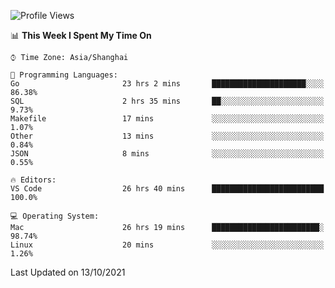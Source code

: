 <!--START_SECTION:waka-->
![Profile Views](http://img.shields.io/badge/Profile%20Views-7-blue)

📊 **This Week I Spent My Time On** 

```text
⌚︎ Time Zone: Asia/Shanghai

💬 Programming Languages: 
Go                       23 hrs 2 mins       █████████████████████░░░░   86.38% 
SQL                      2 hrs 35 mins       ██░░░░░░░░░░░░░░░░░░░░░░░   9.73% 
Makefile                 17 mins             ░░░░░░░░░░░░░░░░░░░░░░░░░   1.07% 
Other                    13 mins             ░░░░░░░░░░░░░░░░░░░░░░░░░   0.84% 
JSON                     8 mins              ░░░░░░░░░░░░░░░░░░░░░░░░░   0.55%

🔥 Editors: 
VS Code                  26 hrs 40 mins      █████████████████████████   100.0%

💻 Operating System: 
Mac                      26 hrs 19 mins      ████████████████████████░   98.74% 
Linux                    20 mins             ░░░░░░░░░░░░░░░░░░░░░░░░░   1.26%

```


 Last Updated on 13/10/2021
<!--END_SECTION:waka-->
